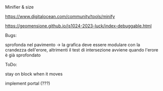 Minifier & size

https://www.digitalocean.com/community/tools/minify

https://geomensione.github.io/js1024-2023-luck/index-debuggable.html

Bugs:

sprofonda nel pavimento -> la grafica deve essere modulare con la crandezza dell'erore, altrimenti il test di intersezione avviene quando l'erore è già sprofondato

ToDo:

stay on block when it moves

implement portal (???)
